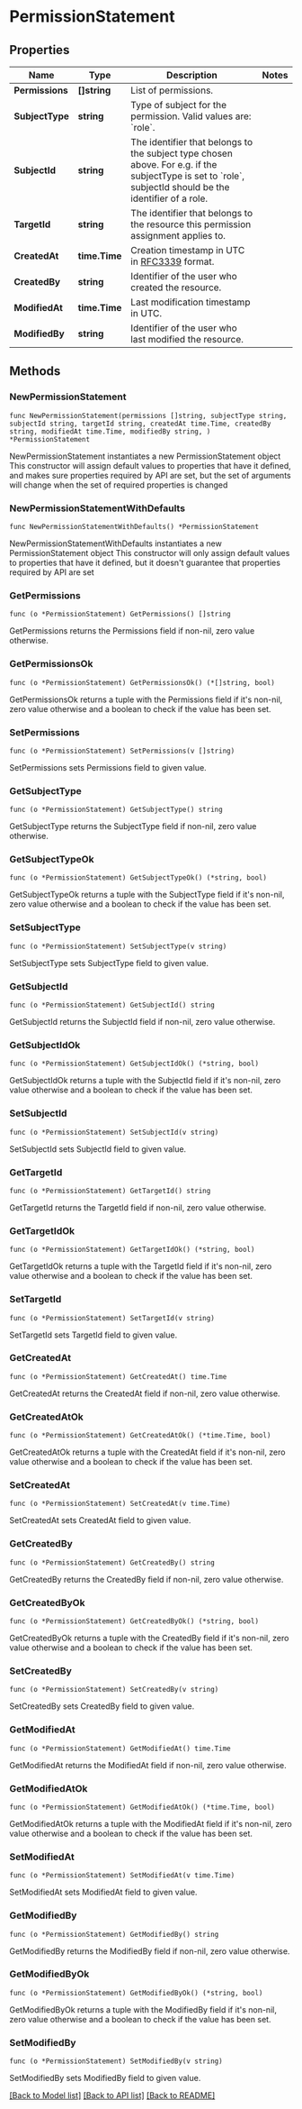 # PermissionStatement

## Properties

Name | Type | Description | Notes
------------ | ------------- | ------------- | -------------
**Permissions** | **[]string** | List of permissions. | 
**SubjectType** | **string** | Type of subject for the permission. Valid values are: &#x60;role&#x60;. | 
**SubjectId** | **string** | The identifier that belongs to the subject type chosen above. For e.g. if the subjectType is set to &#x60;role&#x60;, subjectId should be the identifier of a role. | 
**TargetId** | **string** | The identifier that belongs to the resource this permission assignment applies to. | 
**CreatedAt** | **time.Time** | Creation timestamp in UTC in [RFC3339](https://tools.ietf.org/html/rfc3339) format. | 
**CreatedBy** | **string** | Identifier of the user who created the resource. | 
**ModifiedAt** | **time.Time** | Last modification timestamp in UTC. | 
**ModifiedBy** | **string** | Identifier of the user who last modified the resource. | 

## Methods

### NewPermissionStatement

`func NewPermissionStatement(permissions []string, subjectType string, subjectId string, targetId string, createdAt time.Time, createdBy string, modifiedAt time.Time, modifiedBy string, ) *PermissionStatement`

NewPermissionStatement instantiates a new PermissionStatement object
This constructor will assign default values to properties that have it defined,
and makes sure properties required by API are set, but the set of arguments
will change when the set of required properties is changed

### NewPermissionStatementWithDefaults

`func NewPermissionStatementWithDefaults() *PermissionStatement`

NewPermissionStatementWithDefaults instantiates a new PermissionStatement object
This constructor will only assign default values to properties that have it defined,
but it doesn't guarantee that properties required by API are set

### GetPermissions

`func (o *PermissionStatement) GetPermissions() []string`

GetPermissions returns the Permissions field if non-nil, zero value otherwise.

### GetPermissionsOk

`func (o *PermissionStatement) GetPermissionsOk() (*[]string, bool)`

GetPermissionsOk returns a tuple with the Permissions field if it's non-nil, zero value otherwise
and a boolean to check if the value has been set.

### SetPermissions

`func (o *PermissionStatement) SetPermissions(v []string)`

SetPermissions sets Permissions field to given value.


### GetSubjectType

`func (o *PermissionStatement) GetSubjectType() string`

GetSubjectType returns the SubjectType field if non-nil, zero value otherwise.

### GetSubjectTypeOk

`func (o *PermissionStatement) GetSubjectTypeOk() (*string, bool)`

GetSubjectTypeOk returns a tuple with the SubjectType field if it's non-nil, zero value otherwise
and a boolean to check if the value has been set.

### SetSubjectType

`func (o *PermissionStatement) SetSubjectType(v string)`

SetSubjectType sets SubjectType field to given value.


### GetSubjectId

`func (o *PermissionStatement) GetSubjectId() string`

GetSubjectId returns the SubjectId field if non-nil, zero value otherwise.

### GetSubjectIdOk

`func (o *PermissionStatement) GetSubjectIdOk() (*string, bool)`

GetSubjectIdOk returns a tuple with the SubjectId field if it's non-nil, zero value otherwise
and a boolean to check if the value has been set.

### SetSubjectId

`func (o *PermissionStatement) SetSubjectId(v string)`

SetSubjectId sets SubjectId field to given value.


### GetTargetId

`func (o *PermissionStatement) GetTargetId() string`

GetTargetId returns the TargetId field if non-nil, zero value otherwise.

### GetTargetIdOk

`func (o *PermissionStatement) GetTargetIdOk() (*string, bool)`

GetTargetIdOk returns a tuple with the TargetId field if it's non-nil, zero value otherwise
and a boolean to check if the value has been set.

### SetTargetId

`func (o *PermissionStatement) SetTargetId(v string)`

SetTargetId sets TargetId field to given value.


### GetCreatedAt

`func (o *PermissionStatement) GetCreatedAt() time.Time`

GetCreatedAt returns the CreatedAt field if non-nil, zero value otherwise.

### GetCreatedAtOk

`func (o *PermissionStatement) GetCreatedAtOk() (*time.Time, bool)`

GetCreatedAtOk returns a tuple with the CreatedAt field if it's non-nil, zero value otherwise
and a boolean to check if the value has been set.

### SetCreatedAt

`func (o *PermissionStatement) SetCreatedAt(v time.Time)`

SetCreatedAt sets CreatedAt field to given value.


### GetCreatedBy

`func (o *PermissionStatement) GetCreatedBy() string`

GetCreatedBy returns the CreatedBy field if non-nil, zero value otherwise.

### GetCreatedByOk

`func (o *PermissionStatement) GetCreatedByOk() (*string, bool)`

GetCreatedByOk returns a tuple with the CreatedBy field if it's non-nil, zero value otherwise
and a boolean to check if the value has been set.

### SetCreatedBy

`func (o *PermissionStatement) SetCreatedBy(v string)`

SetCreatedBy sets CreatedBy field to given value.


### GetModifiedAt

`func (o *PermissionStatement) GetModifiedAt() time.Time`

GetModifiedAt returns the ModifiedAt field if non-nil, zero value otherwise.

### GetModifiedAtOk

`func (o *PermissionStatement) GetModifiedAtOk() (*time.Time, bool)`

GetModifiedAtOk returns a tuple with the ModifiedAt field if it's non-nil, zero value otherwise
and a boolean to check if the value has been set.

### SetModifiedAt

`func (o *PermissionStatement) SetModifiedAt(v time.Time)`

SetModifiedAt sets ModifiedAt field to given value.


### GetModifiedBy

`func (o *PermissionStatement) GetModifiedBy() string`

GetModifiedBy returns the ModifiedBy field if non-nil, zero value otherwise.

### GetModifiedByOk

`func (o *PermissionStatement) GetModifiedByOk() (*string, bool)`

GetModifiedByOk returns a tuple with the ModifiedBy field if it's non-nil, zero value otherwise
and a boolean to check if the value has been set.

### SetModifiedBy

`func (o *PermissionStatement) SetModifiedBy(v string)`

SetModifiedBy sets ModifiedBy field to given value.



[[Back to Model list]](../README.md#documentation-for-models) [[Back to API list]](../README.md#documentation-for-api-endpoints) [[Back to README]](../README.md)


